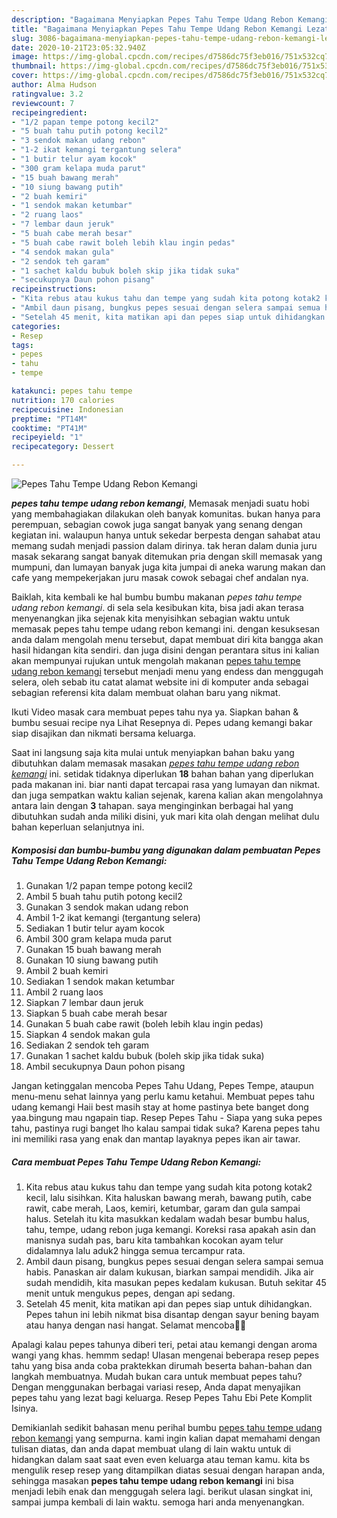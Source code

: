 ```yaml
---
description: "Bagaimana Menyiapkan Pepes Tahu Tempe Udang Rebon Kemangi Lezat"
title: "Bagaimana Menyiapkan Pepes Tahu Tempe Udang Rebon Kemangi Lezat"
slug: 3086-bagaimana-menyiapkan-pepes-tahu-tempe-udang-rebon-kemangi-lezat
date: 2020-10-21T23:05:32.940Z
image: https://img-global.cpcdn.com/recipes/d7586dc75f3eb016/751x532cq70/pepes-tahu-tempe-udang-rebon-kemangi-foto-resep-utama.jpg
thumbnail: https://img-global.cpcdn.com/recipes/d7586dc75f3eb016/751x532cq70/pepes-tahu-tempe-udang-rebon-kemangi-foto-resep-utama.jpg
cover: https://img-global.cpcdn.com/recipes/d7586dc75f3eb016/751x532cq70/pepes-tahu-tempe-udang-rebon-kemangi-foto-resep-utama.jpg
author: Alma Hudson
ratingvalue: 3.2
reviewcount: 7
recipeingredient:
- "1/2 papan tempe potong kecil2"
- "5 buah tahu putih potong kecil2"
- "3 sendok makan udang rebon"
- "1-2 ikat kemangi tergantung selera"
- "1 butir telur ayam kocok"
- "300 gram kelapa muda parut"
- "15 buah bawang merah"
- "10 siung bawang putih"
- "2 buah kemiri"
- "1 sendok makan ketumbar"
- "2 ruang laos"
- "7 lembar daun jeruk"
- "5 buah cabe merah besar"
- "5 buah cabe rawit boleh lebih klau ingin pedas"
- "4 sendok makan gula"
- "2 sendok teh garam"
- "1 sachet kaldu bubuk boleh skip jika tidak suka"
- "secukupnya Daun pohon pisang"
recipeinstructions:
- "Kita rebus atau kukus tahu dan tempe yang sudah kita potong kotak2 kecil, lalu sisihkan. Kita haluskan bawang merah, bawang putih, cabe rawit, cabe merah, Laos, kemiri, ketumbar, garam dan gula sampai halus. Setelah itu kita masukkan kedalam wadah besar bumbu halus, tahu, tempe, udang rebon juga kemangi. Koreksi rasa apakah asin dan manisnya sudah pas, baru kita tambahkan kocokan ayam telur didalamnya lalu aduk2 hingga semua tercampur rata."
- "Ambil daun pisang, bungkus pepes sesuai dengan selera sampai semua habis. Panaskan air dalam kukusan, biarkan sampai mendidih. Jika air sudah mendidih, kita masukan pepes kedalam kukusan. Butuh sekitar 45 menit untuk mengukus pepes, dengan api sedang."
- "Setelah 45 menit, kita matikan api dan pepes siap untuk dihidangkan. Pepes tahun ini lebih nikmat bisa disantap dengan sayur bening bayam atau hanya dengan nasi hangat. Selamat mencoba🙏🥰"
categories:
- Resep
tags:
- pepes
- tahu
- tempe

katakunci: pepes tahu tempe 
nutrition: 170 calories
recipecuisine: Indonesian
preptime: "PT14M"
cooktime: "PT41M"
recipeyield: "1"
recipecategory: Dessert

---
```



![Pepes Tahu Tempe Udang Rebon Kemangi](https://img-global.cpcdn.com/recipes/d7586dc75f3eb016/751x532cq70/pepes-tahu-tempe-udang-rebon-kemangi-foto-resep-utama.jpg)

<b><i>pepes tahu tempe udang rebon kemangi</i></b>, Memasak menjadi suatu hobi yang membahagiakan dilakukan oleh banyak komunitas. bukan hanya para perempuan, sebagian cowok juga sangat banyak yang senang dengan kegiatan ini. walaupun hanya untuk sekedar berpesta dengan sahabat atau memang sudah menjadi passion dalam dirinya. tak heran dalam dunia juru masak sekarang sangat banyak ditemukan pria dengan skill memasak yang mumpuni, dan lumayan banyak juga kita jumpai di aneka warung makan dan cafe yang mempekerjakan juru masak cowok sebagai chef andalan nya.

Baiklah, kita kembali ke hal bumbu bumbu makanan <i>pepes tahu tempe udang rebon kemangi</i>. di sela sela kesibukan kita, bisa jadi akan terasa menyenangkan jika sejenak kita menyisihkan sebagian waktu untuk memasak pepes tahu tempe udang rebon kemangi ini. dengan kesuksesan anda dalam mengolah menu tersebut, dapat membuat diri kita bangga akan hasil hidangan kita sendiri. dan juga disini dengan perantara situs ini kalian akan mempunyai rujukan untuk mengolah makanan <u>pepes tahu tempe udang rebon kemangi</u> tersebut menjadi menu yang endess dan menggugah selera, oleh sebab itu catat alamat website ini di komputer anda sebagai sebagian referensi kita dalam membuat olahan baru yang nikmat.

Ikuti Video masak cara membuat pepes tahu nya ya. Siapkan bahan &amp; bumbu sesuai recipe nya Lihat Resepnya di. Pepes udang kemangi bakar siap disajikan dan nikmati bersama keluarga.


Saat ini langsung saja kita mulai untuk menyiapkan bahan baku yang dibutuhkan dalam memasak masakan <u><i>pepes tahu tempe udang rebon kemangi</i></u> ini. setidak tidaknya diperlukan <b>18</b> bahan bahan yang diperlukan pada makanan ini. biar nanti dapat tercapai rasa yang lumayan dan nikmat. dan juga sempatkan waktu kalian sejenak, karena kalian akan mengolahnya antara lain dengan <b>3</b> tahapan. saya menginginkan berbagai hal yang dibutuhkan sudah anda miliki disini, yuk mari kita olah dengan melihat dulu bahan keperluan selanjutnya ini.

<!--inarticleads1-->

##### Komposisi dan bumbu-bumbu yang digunakan dalam pembuatan Pepes Tahu Tempe Udang Rebon Kemangi:

1. Gunakan 1/2 papan tempe potong kecil2
1. Ambil 5 buah tahu putih potong kecil2
1. Gunakan 3 sendok makan udang rebon
1. Ambil 1-2 ikat kemangi (tergantung selera)
1. Sediakan 1 butir telur ayam kocok
1. Ambil 300 gram kelapa muda parut
1. Gunakan 15 buah bawang merah
1. Gunakan 10 siung bawang putih
1. Ambil 2 buah kemiri
1. Sediakan 1 sendok makan ketumbar
1. Ambil 2 ruang laos
1. Siapkan 7 lembar daun jeruk
1. Siapkan 5 buah cabe merah besar
1. Gunakan 5 buah cabe rawit (boleh lebih klau ingin pedas)
1. Siapkan 4 sendok makan gula
1. Sediakan 2 sendok teh garam
1. Gunakan 1 sachet kaldu bubuk (boleh skip jika tidak suka)
1. Ambil secukupnya Daun pohon pisang


Jangan ketinggalan mencoba Pepes Tahu Udang, Pepes Tempe, ataupun menu-menu sehat lainnya yang perlu kamu ketahui. Membuat pepes tahu udang kemangi Haii best masih stay at home pastinya bete banget dong yaa.bingung mau ngapain tiap. Resep Pepes Tahu - Siapa yang suka pepes tahu, pastinya rugi banget lho kalau sampai tidak suka? Karena pepes tahu ini memiliki rasa yang enak dan mantap layaknya pepes ikan air tawar. 

<!--inarticleads2-->

##### Cara membuat Pepes Tahu Tempe Udang Rebon Kemangi:

1. Kita rebus atau kukus tahu dan tempe yang sudah kita potong kotak2 kecil, lalu sisihkan. Kita haluskan bawang merah, bawang putih, cabe rawit, cabe merah, Laos, kemiri, ketumbar, garam dan gula sampai halus. Setelah itu kita masukkan kedalam wadah besar bumbu halus, tahu, tempe, udang rebon juga kemangi. Koreksi rasa apakah asin dan manisnya sudah pas, baru kita tambahkan kocokan ayam telur didalamnya lalu aduk2 hingga semua tercampur rata.
1. Ambil daun pisang, bungkus pepes sesuai dengan selera sampai semua habis. Panaskan air dalam kukusan, biarkan sampai mendidih. Jika air sudah mendidih, kita masukan pepes kedalam kukusan. Butuh sekitar 45 menit untuk mengukus pepes, dengan api sedang.
1. Setelah 45 menit, kita matikan api dan pepes siap untuk dihidangkan. Pepes tahun ini lebih nikmat bisa disantap dengan sayur bening bayam atau hanya dengan nasi hangat. Selamat mencoba🙏🥰


Apalagi kalau pepes tahunya diberi teri, petai atau kemangi dengan aroma wangi yang khas. hemmm sedap! Ulasan mengenai beberapa resep pepes tahu yang bisa anda coba praktekkan dirumah beserta bahan-bahan dan langkah membuatnya. Mudah bukan cara untuk membuat pepes tahu? Dengan menggunakan berbagai variasi resep, Anda dapat menyajikan pepes tahu yang lezat bagi keluarga. Resep Pepes Tahu Ebi Pete Komplit Isinya. 

Demikianlah sedikit bahasan menu perihal bumbu <u>pepes tahu tempe udang rebon kemangi</u> yang sempurna. kami ingin kalian dapat memahami dengan tulisan diatas, dan anda dapat membuat ulang di lain waktu untuk di hidangkan dalam saat saat even even keluarga atau teman kamu. kita bs mengulik resep resep yang ditampilkan diatas sesuai dengan harapan anda, sehingga masakan <b>pepes tahu tempe udang rebon kemangi</b> ini bisa menjadi lebih enak dan menggugah selera lagi. berikut ulasan singkat ini, sampai jumpa kembali di lain waktu. semoga hari anda menyenangkan.
